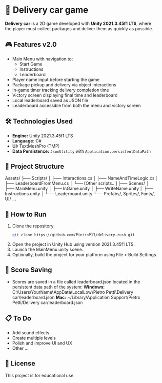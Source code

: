 # 🚚 Delivery car game
**Delivery car** is a 2D game developed with **Unity 2021.3.45f1 LTS**, where the player must collect packages and deliver them as quickly as possible.

## 🎮 Features v2.0
- Main Menu with navigation to:
  - Start Game
  - Instructions
  - Leaderboard
- Player name input before starting the game
- Package pickup and delivery via object interactions
- In-game timer tracking delivery completion time
- Victory screen displaying final time and leaderboard
- Local leaderboard saved as JSON file
- Leaderboard accessible from both the menu and victory screen

## 🛠️ Technologies Used
- **Engine:** Unity 2021.3.45f1 LTS
- **Language:** C#
- **UI:** TextMeshPro (TMP)
- **Data Persistence:** `JsonUtility` with `Application.persistentDataPath`

## 📁 Project Structure
Assets/
├── Scripts/
│ ├── Interactions.cs
│ ├── NameAndTimeLogic.cs
│ ├── LeaderboardFromMenu.cs
│ └── [Other scripts...]
├── Scenes/
│ ├── MainMenu.unity
│ ├── InGame.unity
│ ├── WriteName.unity
│ ├── Instructions.unity
│ └── Leaderboard.unity
└── Prefabs/, Sprites/, Fonts/, UI/ ...

## 🚀 How to Run
1. Clone the repository:
   ```bash
   git clone https://github.com/PietroP17/delivery-rush.git
2. Open the project in Unity Hub using version 2021.3.45f1 LTS.
3. Launch the MainMenu.unity scene.
4. Optionally, build the project for your platform using File > Build Settings.

## 💾 Score Saving
- Scores are saved in a file called leaderboard.json located in the persistent data path of the system:
**Windows:** C:\Users\YourName\AppData\LocalLow\Pietro Petti\Delivery car\leaderboard.json
**Mac:** ~/Library/Application Support/Pietro Petti/Delivery car/leaderboard.json

## 📋 To Do
- Add sound effects
- Create multiple levels
- Polish and improve UI and UX
- Other ...

## 🧾 License
This project is for educational use.
